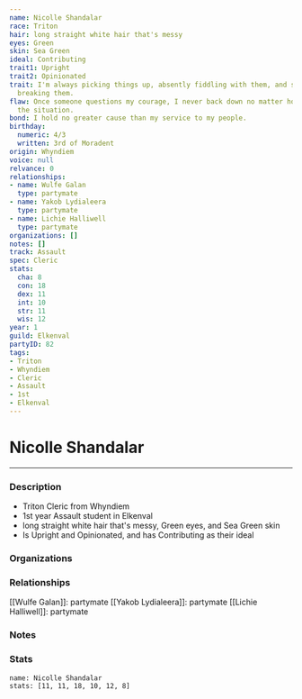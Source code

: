```yaml
---
name: Nicolle Shandalar
race: Triton
hair: long straight white hair that's messy
eyes: Green
skin: Sea Green
ideal: Contributing
trait1: Upright
trait2: Opinionated
trait: I'm always picking things up, absently fiddling with them, and sometimes accidentally
  breaking them.
flaw: Once someone questions my courage, I never back down no matter how dangerous
  the situation.
bond: I hold no greater cause than my service to my people.
birthday:
  numeric: 4/3
  written: 3rd of Moradent
origin: Whyndiem
voice: null
relvance: 0
relationships:
- name: Wulfe Galan
  type: partymate
- name: Yakob Lydialeera
  type: partymate
- name: Lichie Halliwell
  type: partymate
organizations: []
notes: []
track: Assault
spec: Cleric
stats:
  cha: 8
  con: 18
  dex: 11
  int: 10
  str: 11
  wis: 12
year: 1
guild: Elkenval
partyID: 82
tags:
- Triton
- Whyndiem
- Cleric
- Assault
- 1st
- Elkenval
---
```

# Nicolle Shandalar
---
### Description
- Triton Cleric from Whyndiem
- 1st year Assault student in Elkenval
- long straight white hair that's messy, Green eyes, and Sea Green skin
- Is Upright and Opinionated, and has Contributing as their ideal

### Organizations

### Relationships
[[Wulfe Galan]]: partymate
[[Yakob Lydialeera]]: partymate
[[Lichie Halliwell]]: partymate

### Notes

### Stats
```statblock
name: Nicolle Shandalar
stats: [11, 11, 18, 10, 12, 8]
```